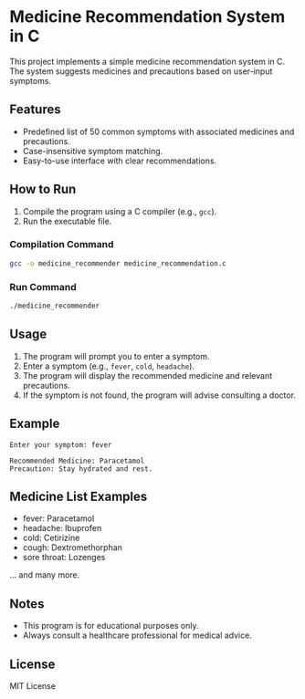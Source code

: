 # Medicine Recommendation System in C

This project implements a simple medicine recommendation system in C. The system suggests medicines and precautions based on user-input symptoms.

## Features
- Predefined list of 50 common symptoms with associated medicines and precautions.
- Case-insensitive symptom matching.
- Easy-to-use interface with clear recommendations.

## How to Run
1. Compile the program using a C compiler (e.g., `gcc`).
2. Run the executable file.

### Compilation Command
```bash
gcc -o medicine_recommender medicine_recommendation.c
```

### Run Command
```bash
./medicine_recommender
```

## Usage
1. The program will prompt you to enter a symptom.
2. Enter a symptom (e.g., `fever`, `cold`, `headache`).
3. The program will display the recommended medicine and relevant precautions.
4. If the symptom is not found, the program will advise consulting a doctor.

## Example
```
Enter your symptom: fever

Recommended Medicine: Paracetamol
Precaution: Stay hydrated and rest.
```

## Medicine List Examples
- fever: Paracetamol
- headache: Ibuprofen
- cold: Cetirizine
- cough: Dextromethorphan
- sore throat: Lozenges

... and many more.

## Notes
- This program is for educational purposes only.
- Always consult a healthcare professional for medical advice.

## License
MIT License
